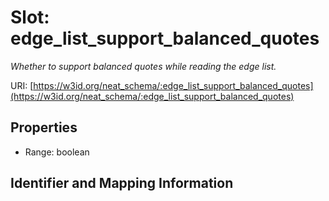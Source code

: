 # Slot: edge_list_support_balanced_quotes
_Whether to support balanced quotes while reading the edge list._


URI: [https://w3id.org/neat_schema/:edge_list_support_balanced_quotes](https://w3id.org/neat_schema/:edge_list_support_balanced_quotes)



<!-- no inheritance hierarchy -->


## Properties

 * Range: boolean



## Identifier and Mapping Information





